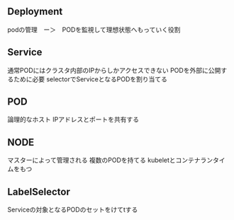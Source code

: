 ## Deployment
podの管理　ー＞　PODを監視して理想状態へもっていく役割

## Service
通常PODにはクラスタ内部のIPからしかアクセスできない
PODを外部に公開するために必要
selectorでServiceとなるPODを割り当てる

## POD
論理的なホスト
IPアドレスとポートを共有する

## NODE
マスターによって管理される
複数のPODを持てる
kubeletとコンテナランタイムをもつ

## LabelSelector
Serviceの対象となるPODのセットをけてtする